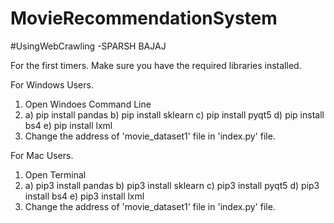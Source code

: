 # MovieRecommendationSystem
#UsingWebCrawling
-SPARSH BAJAJ

For the first timers.
Make sure you have the required libraries installed.

For Windows Users.
1. Open Windoes Command Line
2. a) pip install pandas
   b) pip install sklearn
   c) pip install pyqt5
   d) pip install bs4
   e) pip install lxml
3. Change the address of 'movie_dataset1' file in 'index.py' file.

For Mac Users.
1. Open Terminal
2. a) pip3 install pandas
   b) pip3 install sklearn
   c) pip3 install pyqt5
   d) pip3 install bs4
   e) pip3 install lxml
3. Change the address of 'movie_dataset1' file in 'index.py' file.

